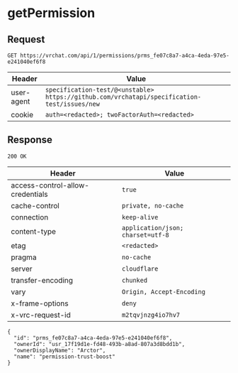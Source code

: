 # getPermission

## Request
`GET https://vrchat.com/api/1/permissions/prms_fe07c8a7-a4ca-4eda-97e5-e241040ef6f8`

| Header | Value |
| ------ | ----- |
| user-agent | `specification-test/@<unstable> https://github.com/vrchatapi/specification-test/issues/new` |
| cookie | `auth=<redacted>; twoFactorAuth=<redacted>` |


## Response
`200 OK`

| Header | Value |
| ------ | ----- |
| access-control-allow-credentials | `true` |
| cache-control | `private, no-cache` |
| connection | `keep-alive` |
| content-type | `application/json; charset=utf-8` |
| etag | `<redacted>` |
| pragma | `no-cache` |
| server | `cloudflare` |
| transfer-encoding | `chunked` |
| vary | `Origin, Accept-Encoding` |
| x-frame-options | `deny` |
| x-vrc-request-id | `m2tqvjnzg4io7hv7` |

```jsonc
{
  "id": "prms_fe07c8a7-a4ca-4eda-97e5-e241040ef6f8",
  "ownerId": "usr_17f19d1e-fd48-493b-a8ad-807a3d8bdd1b",
  "ownerDisplayName": "Arctor",
  "name": "permission-trust-boost"
}
```
